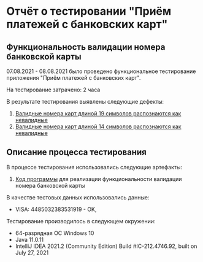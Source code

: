 # Отчёт о тестировании "Приём платежей с банковских карт"

## Функциональность валидации номера банковской карты

07.08.2021 - 08.08.2021 было проведено функциональное тестирование приложения "Приём платежей с банковских карт".

На тестирование затрачено: 2 часа

В результате тестирования выявлены следующие дефекты:
1. [Валидные номера карт длиной 19 символов распознаются как невалидные](https://github.com/anay333/javahomework1/issues/1#issue-963294552)
2. [Валидные номера карт длиной 14 символов распознаются как невалидные](https://github.com/anay333/javahomework1/issues/2#issue-963300457)


## Описание процесса тестирования

В процессе тестирования использовались следующие артефакты:
1. [Код программы](https://github.com/anay333/javahomework1/blob/1617aa279c662aefb8ff46b237730ba786b3080a/%D0%98%D1%81%D1%85%D0%BE%D0%B4%D0%BD%D1%8B%D0%B9%20%D0%BA%D0%BE%D0%B4) для реализации функциональности валидации номера банковской карты


В качестве тестовых данных использовались данные:
* VISA:
4485032383531919 - OK,


Тестирование производилось в следующем окружении:
* 64-разрядная ОС Windows 10
* Java 11.0.11
* IntelliJ IDEA 2021.2 (Community Edition)
Build #IC-212.4746.92, built on July 27, 2021